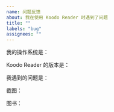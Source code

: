 ```yaml
---
name: 问题反馈
about: 我在使用 Koodo Reader 时遇到了问题
title: ""
labels: "bug"
assignees: ""
---
```


<!--
  请确认你已经做了下面这些事情。
  - 我已经安装了最新版的 Koodo Reader
  - 我已经搜索了已有的 Issues列表
  - 我已经阅读了 Koodo Reader 的帮助文档：https://www.notion.so/troyeguo/e9c4e5755d564b0db6340eeba6d9ece9?v=7c8fcbed9adf4592ada95cfd593868c9
-->

我的操作系统是：

Koodo Reader 的版本是：

我遇到的问题是：

<!--描述 bug 细节，确认出现此问题的复现步骤，例如点击了哪里，发生了什么情况？-->

截图：

<!--问题发生时的截图或者录像-->

图书：

<!--问题发生时正在阅读的图书，请提供网盘链接，或者发送到guo362429@gmail.com -->
